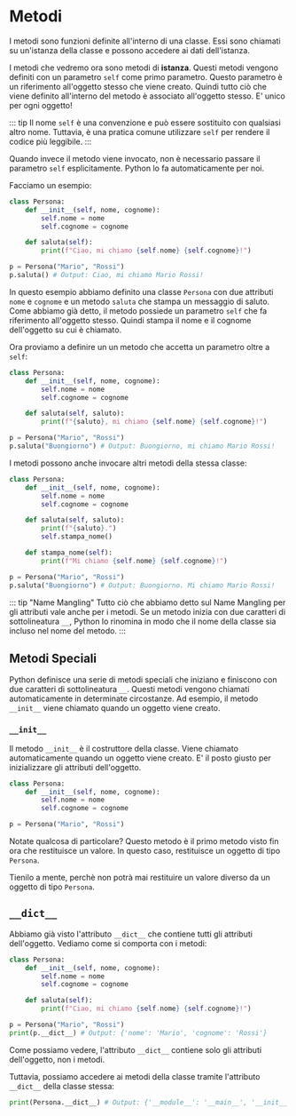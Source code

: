 # Metodi

I metodi sono funzioni definite all'interno di una classe. Essi sono chiamati su un'istanza della classe e possono accedere ai dati dell'istanza.

I metodi che vedremo ora sono metodi di **istanza**. Questi metodi vengono definiti con un parametro `self` come primo parametro. Questo parametro è un riferimento all'oggetto stesso che viene creato. Quindi tutto ciò che viene definito all'interno del metodo è associato all'oggetto stesso. E' unico per ogni oggetto!

::: tip
Il nome `self` è una convenzione e può essere sostituito con qualsiasi altro nome. Tuttavia, è una pratica comune utilizzare `self` per rendere il codice più leggibile.
:::

Quando invece il metodo viene invocato, non è necessario passare il parametro `self` esplicitamente. Python lo fa automaticamente per noi.

Facciamo un esempio:

```python
class Persona:
    def __init__(self, nome, cognome):
        self.nome = nome
        self.cognome = cognome

    def saluta(self):
        print(f"Ciao, mi chiamo {self.nome} {self.cognome}!")

p = Persona("Mario", "Rossi")
p.saluta() # Output: Ciao, mi chiamo Mario Rossi!
```

In questo esempio abbiamo definito una classe `Persona` con due attributi `nome` e `cognome` e un metodo `saluta` che stampa un messaggio di saluto. Come abbiamo già detto, il metodo possiede un parametro `self` che fa riferimento all'oggetto stesso. Quindi stampa il nome e il cognome dell'oggetto su cui è chiamato.

Ora proviamo a definire un un metodo che accetta un parametro oltre a `self`:

```python
class Persona:
    def __init__(self, nome, cognome):
        self.nome = nome
        self.cognome = cognome

    def saluta(self, saluto):
        print(f"{saluto}, mi chiamo {self.nome} {self.cognome}!")

p = Persona("Mario", "Rossi")
p.saluta("Buongiorno") # Output: Buongiorno, mi chiamo Mario Rossi!
```

I metodi possono anche invocare altri metodi della stessa classe:

```python
class Persona:
    def __init__(self, nome, cognome):
        self.nome = nome
        self.cognome = cognome

    def saluta(self, saluto):
        print(f"{saluto}.")
        self.stampa_nome()

    def stampa_nome(self):
        print(f"Mi chiamo {self.nome} {self.cognome}!")

p = Persona("Mario", "Rossi")
p.saluta("Buongiorno") # Output: Buongiorno. Mi chiamo Mario Rossi!
```

::: tip "Name Mangling"
Tutto ciò che abbiamo detto sul Name Mangling per gli attributi vale anche per i metodi. Se un metodo inizia con due caratteri di sottolineatura `__`, Python lo rinomina in modo che il nome della classe sia incluso nel nome del metodo.
:::

## Metodi Speciali

Python definisce una serie di metodi speciali che iniziano e finiscono con due caratteri di sottolineatura `__`. Questi metodi vengono chiamati automaticamente in determinate circostanze. Ad esempio, il metodo `__init__` viene chiamato quando un oggetto viene creato.

### `__init__`

Il metodo `__init__` è il costruttore della classe. Viene chiamato automaticamente quando un oggetto viene creato. E' il posto giusto per inizializzare gli attributi dell'oggetto.

```python
class Persona:
    def __init__(self, nome, cognome):
        self.nome = nome
        self.cognome = cognome

p = Persona("Mario", "Rossi")
```

Notate qualcosa di particolare? Questo metodo è il primo metodo visto fin ora che restituisce un valore. In questo caso, restituisce un oggetto di tipo `Persona`.

Tienilo a mente, perchè non potrà mai restituire un valore diverso da un oggetto di tipo `Persona`.

## `__dict__`

Abbiamo già visto l'attributo `__dict__` che contiene tutti gli attributi dell'oggetto. Vediamo come si comporta con i metodi:

```python
class Persona:
    def __init__(self, nome, cognome):
        self.nome = nome
        self.cognome = cognome

    def saluta(self):
        print(f"Ciao, mi chiamo {self.nome} {self.cognome}!")

p = Persona("Mario", "Rossi")
print(p.__dict__) # Output: {'nome': 'Mario', 'cognome': 'Rossi'}
```

Come possiamo vedere, l'attributo `__dict__` contiene solo gli attributi dell'oggetto, non i metodi.

Tuttavia, possiamo accedere ai metodi della classe tramite l'attributo `__dict__` della classe stessa:

```python
print(Persona.__dict__) # Output: {'__module__': '__main__', '__init__': <function Persona.__init__ at 0x7f8b1c7b7d30>, 'saluta': <function Persona.saluta at 0x7f8b1c7b7dc0>, '__dict__': <attribute '__dict__' of 'Persona' objects>, '__weakref__': <attribute '__weakref__' of 'Persona' objects>, '__doc__': None}
```